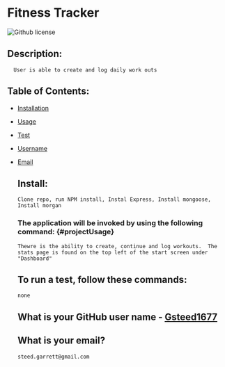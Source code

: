 # Fitness Tracker

![Github license](https://img.shields.io/npm/v/nock)

## Description:

      User is able to create and log daily work outs

## Table of Contents:

- [Installation](#Install)

- [Usage](#projectUsage)

- [Test](#projectTest)

- [Username](#projectUserName)

- [Email](#projectEmail)

  ## Install:

      Clone repo, run NPM install, Instal Express, Install mongoose, Install morgan

  ### The application will be invoked by using the following command: {#projectUsage}

      Thewre is the ability to create, continue and log workouts.  The stats page is found on the top left of the start screen under "Dashboard"

  ## To run a test, follow these commands:

      none

  ## What is your GitHub user name - [Gsteed1677](https://github.com/Gsteed1677)

  ## What is your email?

      steed.garrett@gmail.com
